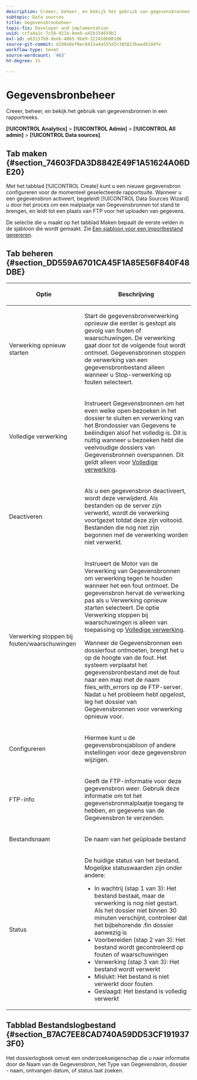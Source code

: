 ```yaml
---
description: Creeer, beheer, en bekijk het gebruik van gegevensbronnen in een rapportreeks.
subtopic: Data sources
title: Gegevensbronbeheer
topic-fix: Developer and implementation
uuid: ccfa4a1c-7c56-421b-8ee6-a42b334659b1
exl-id: a63137b8-deeb-4865-9be9-322416b00186
source-git-commit: d198e8ef0ec8415a4a555d3c385823baad6104fe
workflow-type: tm+mt
source-wordcount: '463'
ht-degree: 1%

---
```


# Gegevensbronbeheer

Creeer, beheer, en bekijk het gebruik van gegevensbronnen in een rapportreeks.

**[!UICONTROL Analytics]** > **[!UICONTROL Admin]** > **[!UICONTROL All admin]** > **[!UICONTROL Data sources]**.

## Tab maken {#section_74603FDA3D8842E49F1A51624A06DE20}

Met het tabblad [!UICONTROL Create] kunt u een nieuwe gegevensbron configureren voor de momenteel geselecteerde rapportsuite. Wanneer u een gegevensbron activeert, begeleidt [!UICONTROL Data Sources Wizard] u door het proces om een malplaatje van Gegevensbronnen tot stand te brengen, en leidt tot een plaats van FTP voor het uploaden van gegevens.

De selectie die u maakt op het tabblad Maken bepaalt de eerste velden in de sjabloon die wordt gemaakt. Zie [Een sjabloon voor een importbestand genereren](/help/import/c-data-sources/datasrc-template/t-datasrc-creating-data-sources-file.md).

## Tab beheren {#section_DD559A6701CA45F1A85E56F840F48DBE}

<table id="table_F74696EC855441328CFE0BF49C20D9B0"> 
 <thead> 
  <tr> 
   <th colname="col1" class="entry"> <p>Optie </p> </th> 
   <th colname="col2" class="entry"> <p>Beschrijving </p> </th> 
  </tr> 
 </thead>
 <tbody> 
  <tr> 
   <td colname="col1"> <p>Verwerking opnieuw starten </p> </td> 
   <td colname="col2"> <p>Start de gegevensbronverwerking opnieuw die eerder is gestopt als gevolg van fouten of waarschuwingen. De verwerking gaat door tot de volgende fout wordt ontmoet. Gegevensbronnen stoppen de verwerking van een gegevensbronbestand alleen wanneer u <span class="uicontrol"> Stop-verwerking op fouten</span> selecteert. </p> </td> 
  </tr> 
  <tr> 
   <td colname="col1"> <p>Volledige verwerking </p> </td> 
   <td colname="col2"> <p>Instrueert Gegevensbronnen om het even welke open bezoeken in het dossier te sluiten en verwerking van het Brondossier van Gegevens te beëindigen alsof het volledig is. Dit is nuttig wanneer u bezoeken hebt die veelvoudige dossiers van Gegevensbronnen overspannen. Dit geldt alleen voor <a href="/help/import/c-data-sources/c-datasrc-types/datasrc-full-processing.md"   > Volledige verwerking</a>. </p> </td> 
  </tr> 
  <tr> 
   <td colname="col1"> <p>Deactiveren </p> </td> 
   <td colname="col2"> <p> Als u een gegevensbron deactiveert, wordt deze verwijderd. Als bestanden op de server zijn verwerkt, wordt de verwerking voortgezet totdat deze zijn voltooid. Bestanden die nog niet zijn begonnen met de verwerking worden niet verwerkt. </p> </td> 
  </tr> 
  <tr> 
   <td colname="col1"> <p>Verwerking stoppen bij fouten/waarschuwingen </p> </td> 
   <td colname="col2"> <p> Instrueert de Motor van de Verwerking van Gegevensbronnen om verwerking tegen te houden wanneer het een fout ontmoet. De gegevensbron hervat de verwerking pas als u Verwerking opnieuw starten selecteert. De optie Verwerking stoppen bij waarschuwingen is alleen van toepassing op <a href="/help/import/c-data-sources/c-datasrc-types/datasrc-full-processing.md"   > Volledige verwerking</a>. </p> <p>Wanneer de Gegevensbronnen een dossierfout ontmoeten, brengt het u op de hoogte van de fout. Het systeem verplaatst het gegevensbronbestand met de fout naar een map met de naam <span class="filepath"> files_with_errors</span> op de FTP-server. Nadat u het probleem hebt opgelost, leg het dossier van Gegevensbronnen voor verwerking opnieuw voor. </p> </td> 
  </tr> 
  <tr> 
   <td colname="col1"> <p>Configureren </p> </td> 
   <td colname="col2"> <p>Hiermee kunt u de gegevensbronsjabloon of andere instellingen voor deze gegevensbron wijzigen. </p> </td> 
  </tr> 
  <tr> 
   <td colname="col1"> <p>FTP-info </p> </td> 
   <td colname="col2"> <p>Geeft de FTP-informatie voor deze gegevensbron weer. Gebruik deze informatie om tot het gegevensbronmalplaatje toegang te hebben, en gegevens van de Gegevensbron te verzenden. </p> </td> 
  </tr> 
  <tr> 
   <td colname="col1"> <p>Bestandsnaam </p> </td> 
   <td colname="col2"> <p>De naam van het geüploade bestand </p> </td> 
  </tr> 
  <tr> 
   <td colname="col1"> <p>Status </p> </td> 
   <td colname="col2"> <p> De huidige status van het bestand. Mogelijke statuswaarden zijn onder andere: </p> 
    <ul id="ul_56A0BF8C1BE249F6BB39B0D11DA3997F"> 
     <li id="li_BAB359E08EDE4E0298C0362258789603">In wachtrij (stap 1 van 3): Het bestand bestaat, maar de verwerking is nog niet gestart. Als het dossier niet binnen 30 minuten verschijnt, controleer dat het bijbehorende <span class="filepath"> .fin</span> dossier aanwezig is </li> 
     <li id="li_A09A14F42CB74F01B694799740B3DA17">Voorbereiden (stap 2 van 3): Het bestand wordt gecontroleerd op fouten of waarschuwingen </li> 
     <li id="li_793FDCDB64CF434D82CAF5B6E9BDE557">Verwerking (stap 3 van 3): Het bestand wordt verwerkt </li> 
     <li id="li_1D8C4B241FF0453EAF7DDFD8354C5573">Mislukt: Het bestand is niet verwerkt door fouten </li> 
     <li id="li_A52507602FB4492B83A70AF6449A539A">Geslaagd: Het bestand is volledig verwerkt </li> 
    </ul> </td> 
  </tr> 
 </tbody> 
</table>

## Tabblad Bestandslogbestand {#section_B7AC7EE8CAD740A59DD53CF1919373F0}

Het dossierlogboek omvat een onderzoekseigenschap die u naar informatie door de Naam van de Gegevensbron, het Type van Gegevensbron, dossier - naam, ontvangen datum, of status laat zoeken.
